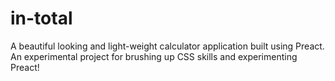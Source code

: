 # in-total
A beautiful looking and light-weight calculator application built using Preact. An experimental project for brushing up CSS skills and experimenting Preact!
